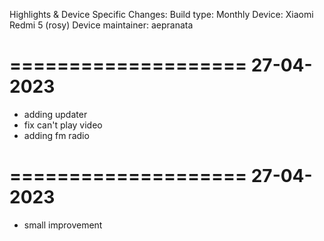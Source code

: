 Highlights & Device Specific Changes:
Build type: Monthly
Device: Xiaomi Redmi 5 (rosy)
Device maintainer: aepranata

====================
     27-04-2023
====================
* adding updater
* fix can't play video
* adding fm radio

====================
     27-04-2023
====================
* small improvement
